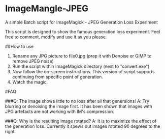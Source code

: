 # ImageMangle-JPEG
A simple Batch script for ImageMagick - JPEG Generation Loss Experiment

This script is designed to show the famous generation loss experiment.
Feel free to comment, modify and use it as you please.

##How to use
1. Rename any JPG picture to file0.jpg (prep it with Denoise or GIMP to remove JPEG noise)
2. Run the script within ImageMagick directory (next to "convert.exe")
3. Now follow the on-screen instructions. This version of script supports continuing from specific point of generation.
4. Watch the magic.

#FAQ

###Q: The image shows little to no loss after all that generaions!
A: Try blurring or denoising the image first. It has been shown that images with JPG artefacts are not working with IM's compression.

###Q: Why is the resulting image rotated?
A: It is to maximize the effect of the generation loss. Currently it spews out images rotated 90 degrees to the right.
